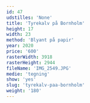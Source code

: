 ```yaml
---
id: 47
udstilles: 'None'
title: 'Tyrekalv på Bornholm'
height: 17
width: 23
method: 'Blyant på papir'
year: 2020
price: '600'
rasterWidth: 3918
rasterHeight: 2944
fileName: 'IMG_2549.JPG'
medie: 'tegning'
show: 'yes'
slug: 'tyrekalv-paa-bornholm'
weight: '180'
---
```

